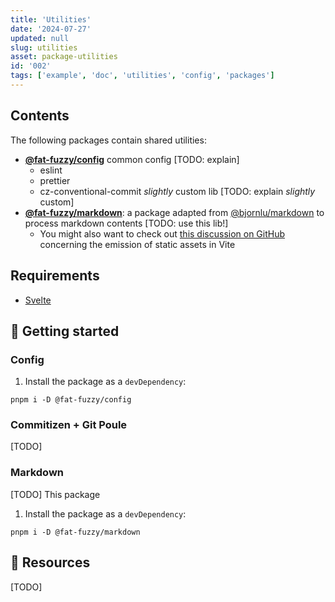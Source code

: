 ```yaml
---
title: 'Utilities'
date: '2024-07-27'
updated: null
slug: utilities
asset: package-utilities
id: '002'
tags: ['example', 'doc', 'utilities', 'config', 'packages']
---
```


## Contents

The following packages contain shared utilities:

- **[@fat-fuzzy/config](https://github.com/fat-fuzzy/rocks/tree/main/packages/config)** common config [TODO: explain]
  - eslint
  - prettier
  - cz-conventional-commit _slightly_ custom lib [TODO: explain  _slightly_ custom]
- **[@fat-fuzzy/markdown](https://github.com/fat-fuzzy/rocks/tree/main/packages/markdown)**: a package adapted from [@bjornlu/markdown](https://github.com/bluwy/website/tree/master/packages/markdown) to process markdown contents [TODO: use this lib!]
  - You might also want to check out [this discussion on GitHub](https://github.com/vitejs/vite/discussions/13808) concerning the emission of static assets in Vite

## Requirements

- [Svelte](https://svelte.dev/)

## 🚧 Getting started

### Config

1. Install the package as a `devDependency`:

 ```shell
 pnpm i -D @fat-fuzzy/config
 ```

### Commitizen + Git Poule

[TODO]

### Markdown

[TODO] This package

1. Install the package as a `devDependency`:

 ```shell
 pnpm i -D @fat-fuzzy/markdown
 ```

## 🚧 Resources

[TODO]
